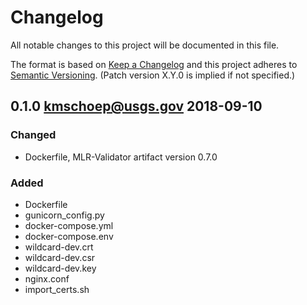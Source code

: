 # Changelog
All notable changes to this project will be documented in this file.

The format is based on [Keep a Changelog](http://keepachangelog.com/en/1.0.0/)
and this project adheres to [Semantic Versioning](http://semver.org/spec/v2.0.0.html). (Patch version X.Y.0 is implied if not specified.)

## 0.1.0 kmschoep@usgs.gov 2018-09-10
### Changed
- Dockerfile, MLR-Validator artifact version 0.7.0
### Added
- Dockerfile
- gunicorn_config.py
- docker-compose.yml
- docker-compose.env
- wildcard-dev.crt
- wildcard-dev.csr
- wildcard-dev.key
- nginx.conf
- import_certs.sh
